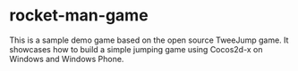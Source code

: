 # rocket-man-game

This is a sample demo game based on the open source TweeJump game. It showcases how to build a simple jumping game using Cocos2d-x on Windows and Windows Phone.
